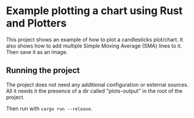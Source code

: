 # Example plotting a chart using Rust and Plotters

This project shows an example of how to plot a candlesticks plot/chart. It also shows how to add multiple Simple Moving Average (SMA) lines to it. Then save it as an image.

## Running the project

The project does not need any additional configuration or external sources. All it needs it the presence of a dir called "plots-output" in the root of the project.

Then run with `cargo run --release`.
